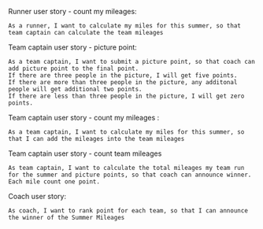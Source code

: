 Runner user story - count my mileages:

````As a runner, I want to calculate my miles for this summer, so that team captain can calculate the team mileages````

Team captain user story - picture point:

````
As a team captain, I want to submit a picture point, so that coach can add picture point to the final point. 
If there are three people in the picture, I will get five points. 
If there are more than three people in the picture, any additonal people will get additional two points. 
If there are less than three people in the picture, I will get zero points.
````

Team captain user story - count my mileages :

````As a team captain, I want to calculate my miles for this summer, so that I can add the mileages into the team mileages````

Team captain user story - count team mileages

````As team captain, I want to calculate the total mileages my team run for the summer and picture points, so that coach can announce winner. Each mile count one point.````

Coach user story:

````As coach, I want to rank point for each team, so that I can announce the winner of the Summer Mileages````
